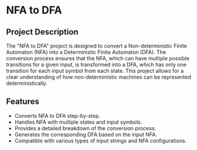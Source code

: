# NFA to DFA

## Project Description
The "NFA to DFA" project is designed to convert a Non-deterministic Finite Automaton (NFA) into a Deterministic Finite Automaton (DFA). The conversion process ensures that the NFA, which can have multiple possible transitions for a given input, is transformed into a DFA, which has only one transition for each input symbol from each state. This project allows for a clear understanding of how non-deterministic machines can be represented deterministically.

## Features
- Converts NFA to DFA step-by-step.
- Handles NFA with multiple states and input symbols.
- Provides a detailed breakdown of the conversion process.
- Generates the corresponding DFA based on the input NFA.
- Compatible with various types of input strings and NFA configurations.
